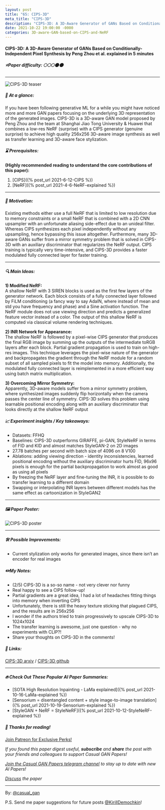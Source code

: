 ```yaml
---
layout: post
title: "65: CIPS-3D"
meta_title: "CIPS-3D"
description: "CIPS-3D: A 3D-Aware Generator of GANs Based on Conditionally-Independent Pixel Synthesis by Peng Zhou et al. explained in 5 minutes"
date: 2021-10-22 19:00:00 -0000
categories: 3D-aware-GAN-based-on-CIPS-and-NeRF
---
```


#### CIPS-3D: A 3D-Aware Generator of GANs Based on Conditionally-Independent Pixel Synthesis by Peng Zhou et al. explained in 5 minutes

##### ⭐️Paper difficulty: 🌕🌕🌕🌑🌑

***

![CIPS-3D teaser](/assets/images/cips3d_teaser.gif "CIPS-3D Teaser")

##### 🎯 At a glance:

If you have been following generative ML for a while you might have noticed more and more GAN papers focusing on the underlying 3D representation of the generated images. CIPS-3D is a 3D-aware GAN model proposed by Peng Zhou and the team at Shanghai Jiao Tong University & Huawei that combines a low-res NeRF (surprise) with a CIPS generator (genuine surprise) to achieve high quality 256x256 3D-aware image synthesis as well as transfer learning and 3D-aware face stylization.

##### ⌛️ Prerequisites:

**(Highly recommended reading to understand the core contributions of this paper):**  
1) [CIPS]({% post_url 2021-6-12-CIPS %})  
2) [NeRF]({% post_url 2021-4-6-NeRF-explained %})

***

##### 🚀 Motivation:

Existing methods either use a full NeRF that is limited to low resolution due to memory constraints or a small NeRF that is combined with a 2D CNN upsampler with an unfortunate aliasing side-effect due to an unideal filter. Whereas CIPS synthesizes each pixel independently without any upsampling, hence bypassing this issue altogether. Furthermore, many 3D-aware GANs suffer from a mirror symmetry problem that is solved in CIPS-3D with an auxiliary discriminator that regularizes the NeRF output. CIPS training is typically very time-intensive, and CIPS-3D provides a faster modulated fully connected layer for faster training.

***

##### 🔍 Main Ideas:

**1) Modified NeRF:**  
A shallow NeRF with 3 SIREN blocks is used as the first few layers of the generator network. Each block consists of a fully connected layer followed by FiLM conditioning (a fancy way to say AdaIN, where instead of mean and std you have frequency and phase) and a Sine activation function. The NeRF module does not use viewing direction and predicts a generalized feature vector instead of a color. The output of this shallow NeRF is computed via classical volume rendering techniques.

**2) INR Network for Appearance:**  
The shallow NeRF is followed by a pixel-wise CIPS generator that produces the final RGB image by summing up the outputs of the intermediate toRGB layers after each block. Partial gradient propagation is used to train on high-res images. This technique leverages the pixel-wise nature of the generator and backpropagates the gradient through the NeRF module for a random subset of all sampled pixels to fit the model into memory. Additionally, the modulated fully connected layer is reimplemented in a more efficient way using batch matrix multiplication.

**3) Overcoming Mirror Symmetry:**  
Apparently, 3D-aware models suffer from a mirror symmetry problem, where synthesized images suddenly flip horizontally when the camera passes the center line of symmetry. CIPS-3D solves this problem using learnable positional encoding along with an auxiliary discriminator that looks directly at the shallow NeRF output

##### 📈 Experiment insights / Key takeaways:

- Datasets: FFHQ
- Baselines: CIPS-3D outperforms GIRAFFE, pi-GAN, StyleNeRF in terms of FID and KID and almost matches StyleGAN-2 on 2D images
- 27.78 batches per second with batch size of 4096 on 8 V100
- Ablations: adding viewing direction - identity inconsistencies, learned positional encoding without the auxiliary discriminator hurts FID, 96x96 pixels is enough for the partial backpropagation to work almost as good as using all pixels
- By freezing the NeRF layer and fine-tuning the INR, it is possible to do transfer learning to a different domain
- Swapping or interpolating INR layers between different models has the same effect as cartoonization in StyleGAN2

***

##### 🖼️ Paper Poster:

![CIPS-3D poster](/assets/images/cips3d.jpg "CIPS-3D Paper Poster")

***

##### 🛠 Possible Improvements:

- Current stylization only works for generated images, since there isn’t an encoder for real images

##### ✏️My Notes:

- (2/5) CIPS-3D is a so-so name - not very clever nor funny 
- Real happy to see a CIPS follow-up!
- Partial gradients are a great idea, I had a lot of headaches fitting things into memory when inverting CIPS
- Unfortunately, there is still the heavy texture sticking that plagued CIPS, and the results are in 256x256
- I wonder if the authors tried to train progressively to upscale CIPS-3D to 1024x1024
- The transfer learning is awesome, just one question - why no experiments with CLIP?!
- Share your thoughts on CIPS-3D in the comments!

##### 🔗 Links:
[CIPS-3D arxiv](https://arxiv.org/pdf/2110.09788.pdf) / [CIPS-3D github](https://github.com/PeterouZh/CIPS-3D)

***

##### 🔥 Check Out These Popular AI Paper Summaries:  
- [SOTA High Resolution Inpainting - LaMa explained]({% post_url 2021-10-16-LaMa-explained %})  
- [Sensorium = disentangled content + style image-to-image translation]({% post_url 2021-10-19-Sensorium-explained %})  
- [StyleGAN + NeRF = StyleNeRF]({% post_url 2021-10-12-StyleNeRF-explained %})  

##### 👋 Thanks for reading!
<a href="https://www.patreon.com/bePatron?u=53448948" data-patreon-widget-type="become-patron-button">Join Patreon for Exclusive Perks!</a><script async src="https://c6.patreon.com/becomePatronButton.bundle.js"></script>

*If you found this paper digest useful, **subscribe** and **share** the post with your friends and colleagues to support Casual GAN Papers!*

*[Join the Casual GAN Papers telegram channel](https://t.me/joinchat/KeutnzlvetRkZGZi) to stay up to date with new AI Papers!*

*[Discuss](https://t.me/casual_gans_chat) the paper*

***

By: [@casual_gan](https://t.me/joinchat/KeutnzlvetRkZGZi)

P.S. Send me paper suggestions for future posts
[@KirillDemochkin](mailto:kdemochkin@gmail.com)!
